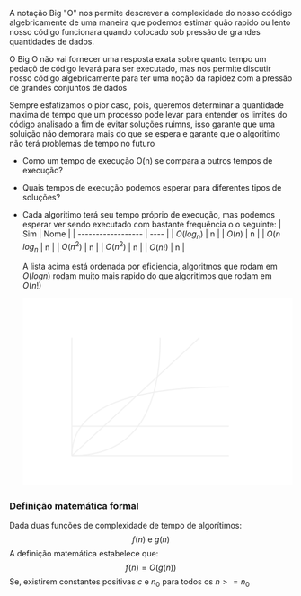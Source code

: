 A notação Big "O" nos permite descrever a complexidade do nosso coódigo algebricamente de uma maneira que podemos estimar quão rapido ou lento nosso código funcionara quando colocado sob pressão de grandes quantidades de dados.

O Big O não vai fornecer uma resposta exata sobre quanto tempo um pedaçõ de código levará para ser executado, mas nos permite discutir nosso código algebricamente para ter uma noção da rapidez com a pressão de grandes conjuntos de dados

Sempre esfatizamos o pior caso, pois, queremos determinar a quantidade maxima de tempo que um processo pode levar para entender os limites do código analisado a fim de evitar soluções ruimns, isso garante que uma soluição não demorara mais do que se espera e garante que o algoritimo não terá problemas de tempo no futuro

- Como um tempo de execução O(n) se compara a outros tempos de execução?
- Quais tempos de execução podemos esperar para diferentes tipos de soluções?
- Cada algoritimo terá seu tempo próprio de execução, mas podemos esperar ver sendo executado com bastante frequência o o seguinte: 
  | Sim                | Nome |
  | ------------------ | ---- |
  | $O(log_n)$         | n    |
  | $O(n)$             | n    |
  | $O(n\text{ }log_n$ | n    |
  | $O(n^2)$           | n    |
  | $O(n^2)$           | n    |
  | $O(n!)$            | n    |
  
  A lista acima está ordenada por eficiencia, algoritmos que rodam em $O(logn)$ rodam muito mais rapido do que algoritimos que rodam em $O(n!)$
  
  ![](../diagramas/GraficoAlg1.svg)
  
### Definição matemática formal
Dada duas funções de complexidade de tempo de algorítimos:
$$
f(n)\text{ e }g(n)
$$
A definição matemática estabelece que:
$$
f(n)=O(g(n))
$$
Se, existirem constantes positivas $c\text{ e }n_0$ para todos os $n>=n_0$
